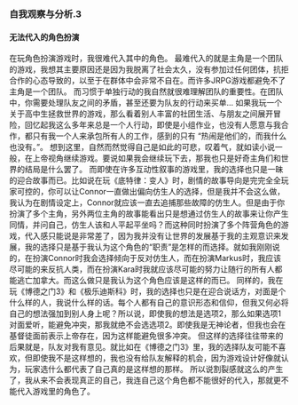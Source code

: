 ### 自我观察与分析.3
#### 无法代入的角色扮演
在玩角色扮演游戏时，我很难代入其中的角色。
最难代入的就是主角是一个团队的游戏，我想其主要原因还是因为我脱离了社会太久，没有参加过任何团体，抗拒合作的心态导致的，以至于在群体中会非常不自在。而许多JRPG游戏都避免不了主角是一个团队。
而习惯于单独行动的我自然就很难理解团队的重要性。在团队中，你需要处理队友之间的矛盾，甚至还要为队友的行动来买单...
如果我玩一个关于高中生拯救世界的游戏，那么看着别人丰富的社团生活、与朋友之间展开冒险，回忆起我这么多年来总是一个人行动，即使是小组作业，也没有人愿意与我合作，都只有我一个人来承包所有人的工作，感到的只有 “热闹是他们的，而我什么也没有。”。
想到这里，自然而然觉得自己是如此的可悲，叹着气，就如读小说一般，在上帝视角继续游戏。要说如果我会继续玩下去，那我也只是好奇主角们和世界的结局是什么罢了。
而即使在许多互动性叙事的游戏里，我的选择也只是一昧的迎合故事而已。比如说在玩《底特律：变人》时，剧情的故事导向是完完全全玩家可控的，你可以让Connor一直做出偏向仿生人的选择，但是我并不会这么做，我认为在剧情设定上，Connor就应该一直去追捕那些故障的仿生人。但是由于你扮演了多个主角，另外两位主角的故事能看出只是想通过仿生人的故事来让你产生同情，并问自己，仿生人该和人平起平坐吗？而这种同时扮演了多个阵营角色的游戏，代入感只能说是非常差了，因为我并没有让世界的发展基于我的主观意识来发展，我的选择只是基于我认为这个角色的“职责”是怎样的而选择。就如我刚刚说的，在扮演Connor时我会选择倾向于反对仿生人，而在扮演Markus时，我应该尽可能的来反抗人类，而在扮演Kara时我就应该尽可能的努力让随行的所有人都能逃亡加拿大。而这么做只是我认为这个角色应该是这样的而已。
同样的，我在玩《博德之门3》和《极乐迪斯科》时，我的选择也只是在迎合说话方，对面是个什么样的人，我说什么样的话。每个人都有自己的意识形态和信仰，但我又何必将自己的想法强加到别人身上呢？所以说，即使我的想法是选项2，那么如果选项1对面爱听，能避免冲突，那我就绝不会选选项2。即使我是无神论者，但我也会在基督徒面前表示上帝存在，因为这样能避免很多冲突。
但这样的选择往往带来的后果就是，队友对我有意见。就比如在《博德之门3》里，我的选择队友可能不喜欢，但即使我不是这样想的，我也没有给队友解释的机会，因为游戏设计好像就认为，玩家选什么都代表了自己真的是这样想的那样。
所以说割裂感就这么的产生了，我从来不会表现真正的自己，我连自己这个角色都不能很好的代入，那就更不能代入游戏里的角色了。